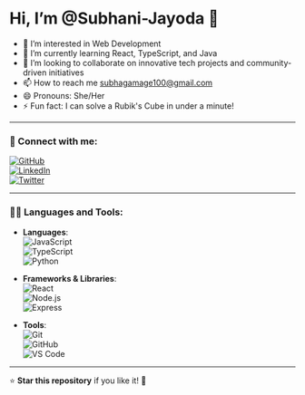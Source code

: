 # Hi, I’m @Subhani-Jayoda 👋
- 👀 I’m interested in Web Development
- 🌱 I’m currently learning React, TypeScript, and Java
- 💞️ I’m looking to collaborate on innovative tech projects and community-driven initiatives
- 📫 How to reach me subhagamage100@gmail.com
- 😄 Pronouns: She/Her
- ⚡ Fun fact: I can solve a Rubik's Cube in under a minute!


  

---

### 🔗 Connect with me:
[![GitHub](https://img.shields.io/badge/GitHub-000?style=for-the-badge&logo=github&logoColor=white)](https://github.com/DevNinja)  
[![LinkedIn](https://img.shields.io/badge/LinkedIn-0077B5?style=for-the-badge&logo=linkedin&logoColor=white)](https://www.linkedin.com/in/devninja/)  
[![Twitter](https://img.shields.io/badge/Twitter-1DA1F2?style=for-the-badge&logo=twitter&logoColor=white)](https://twitter.com/DevNinja)  

---

### 🧑‍💻 Languages and Tools:
- **Languages**:  
  ![JavaScript](https://img.shields.io/badge/JavaScript-F7DF1E?style=for-the-badge&logo=javascript&logoColor=black)  
  ![TypeScript](https://img.shields.io/badge/TypeScript-3178C6?style=for-the-badge&logo=typescript&logoColor=white)  
  ![Python](https://img.shields.io/badge/Python-3776AB?style=for-the-badge&logo=python&logoColor=white)  

- **Frameworks & Libraries**:  
  ![React](https://img.shields.io/badge/React-61DAFB?style=for-the-badge&logo=react&logoColor=black)  
  ![Node.js](https://img.shields.io/badge/Node.js-339933?style=for-the-badge&logo=node.js&logoColor=white)  
  ![Express](https://img.shields.io/badge/Express-000000?style=for-the-badge&logo=express&logoColor=white)

- **Tools**:  
  ![Git](https://img.shields.io/badge/Git-F05032?style=for-the-badge&logo=git&logoColor=white)  
  ![GitHub](https://img.shields.io/badge/GitHub-000?style=for-the-badge&logo=github&logoColor=white)  
  ![VS Code](https://img.shields.io/badge/VS_Code-0078D4?style=for-the-badge&logo=visual-studio-code&logoColor=white)  

---

⭐ **Star this repository** if you like it! 🚀

<!---
Subhani-Jayoda/Subhani-Jayoda is a ✨ special ✨ repository because its `README.md` (this file) appears on your GitHub profile.
You can click the Preview link to take a look at your changes.
--->
